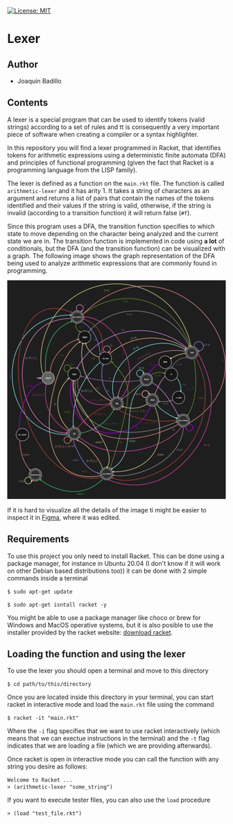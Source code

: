 [![License: MIT](https://img.shields.io/badge/License-MIT-yellow.svg)](https://opensource.org/licenses/MIT)

# Lexer

## Author

* Joaquín Badillo

## Contents

A lexer is a special program that can be used to identify tokens (valid strings) according to a set of rules and tt is consequently a very important piece of software when creating a compiler or a syntax highlighter.

In this repository you will find a lexer programmed in Racket, that identifies tokens for arithmetic expressions using a deterministic finite automata (DFA) and principles of functional programming (given the fact that Racket is a programming language from the LISP family).

The lexer is defined as a function on the `main.rkt` file. The function is called `arithmetic-lexer` and it has arity 1. It takes a string of characters as an argument and returns a list of pairs that contain the names of the tokens identified and their values if the string is valid, otherwise, if the string is invalid (according to a transition function) it will return false (`#f`).

Since this program uses a DFA, the transition function specifies to which state to move depending on the character being analyzed and the current state we are in. The transition function is implemented in code using **a lot** of conditionals, but the DFA (and the transition function) can be visualized with a graph. The following image shows the graph representation of the DFA being used to analyze arithmetic expressions that are commonly found in programming.

![DFA](./dfa.png)

If it is hard to visualize all the details of the image ti might be easier to inspect it in [Figma](https://www.figma.com/file/GKCXlOTaGbNCBzc3LyXnk5/DFA?node-id=0%3A1&t=qqBxfHreNRwA1X3L-1), where it was edited.

## Requirements

To use this project you only need to install Racket. This can be done using a package manager, for instance in Ubuntu 20.04 (I don't know if it will work on other Debian based distributions too)) it can be done with 2 simple commands inside a terminal
```
$ sudo apt-get update
```
```
$ sudo apt-get isntall racket -y
```

You might be able to use a package manager like choco or brew for Windows and MacOS operative systems, but it is also posible to use the installer provided by the racket website: [download racket](https://download.racket-lang.org/).

## Loading the function and using the lexer

To use the lexer you should open a terminal and move to this directory
```
$ cd path/to/this/directory
```

Once you are located inside this directory in your terminal, you can start racket in interactive mode and load the `main.rkt` file using the command
```
$ racket -it "main.rkt"
```
Where the `-i` flag specifies that we want to use racket interactively (which means that we can exectue instructions in the terminal) and the `-t` flag indicates that we are loading a file (which we are providing afterwards).

Once racket is open in interactive mode you can call the function with any string you desire as follows:
```
Welcome to Racket ...
> (arithmetic-lexer "some_string")
```

If you want to execute tester files, you can also use the `load` procedure
```
> (load "test_file.rkt")
```